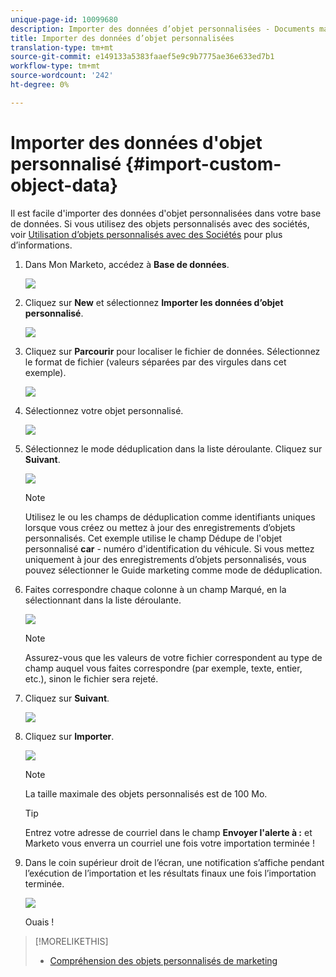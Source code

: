 ```yaml
---
unique-page-id: 10099680
description: Importer des données d’objet personnalisées - Documents marketing - Documentation du produit
title: Importer des données d’objet personnalisées
translation-type: tm+mt
source-git-commit: e149133a5383faaef5e9c9b7775ae36e633ed7b1
workflow-type: tm+mt
source-wordcount: '242'
ht-degree: 0%

---
```



# Importer des données d&#39;objet personnalisé {#import-custom-object-data}

Il est facile d&#39;importer des données d&#39;objet personnalisées dans votre base de données. Si vous utilisez des objets personnalisés avec des sociétés, voir [Utilisation d’objets personnalisés avec des Sociétés](http://docs.marketo.com/display/DOCS/Understanding+Marketo+Custom+Objects#UnderstandingMarketoCustomObjects-customcompanyUsingCustomObjectswithCompanies) pour plus d’informations.

1. Dans Mon Marketo, accédez à **Base de données**.

   ![](assets/db-1.png)

1. Cliquez sur **New** et sélectionnez **Importer les données d’objet personnalisé**.

   ![](assets/image2016-4-7-10-6-54.png)

1. Cliquez sur **Parcourir** pour localiser le fichier de données. Sélectionnez le format de fichier (valeurs séparées par des virgules dans cet exemple).

   ![](assets/image2016-4-13-14-3a21-3a53.png)

1. Sélectionnez votre objet personnalisé.

   ![](assets/image2016-4-13-14-3a24-3a54.png)

1. Sélectionnez le mode déduplication dans la liste déroulante. Cliquez sur **Suivant**.

   ![](assets/image2016-4-13-14-3a28-3a7.png)

   >[!NOTE]
   >
   >Utilisez le ou les champs de déduplication comme identifiants uniques lorsque vous créez ou mettez à jour des enregistrements d’objets personnalisés. Cet exemple utilise le champ Dédupe de l&#39;objet personnalisé **car** - numéro d&#39;identification du véhicule. Si vous mettez uniquement à jour des enregistrements d’objets personnalisés, vous pouvez sélectionner le Guide marketing comme mode de déduplication.

1. Faites correspondre chaque colonne à un champ Marqué, en la sélectionnant dans la liste déroulante.

   ![](assets/image2016-4-13-14-3a36-3a57.png)

   >[!NOTE]
   >
   >Assurez-vous que les valeurs de votre fichier correspondent au type de champ auquel vous faites correspondre (par exemple, texte, entier, etc.), sinon le fichier sera rejeté.

1. Cliquez sur **Suivant**.

   ![](assets/image2016-4-13-14-3a38-3a41.png)

1. Cliquez sur **Importer**.

   ![](assets/image2016-4-7-13-3a15-3a9.png)

   >[!NOTE]
   >
   >La taille maximale des objets personnalisés est de 100 Mo.

   >[!TIP]
   >
   >Entrez votre adresse de courriel dans le champ **Envoyer l&#39;alerte à :** et Marketo vous enverra un courriel une fois votre importation terminée !

1. Dans le coin supérieur droit de l’écran, une notification s’affiche pendant l’exécution de l’importation et les résultats finaux une fois l’importation terminée.

   ![](assets/image2016-4-13-14-3a41-3a1.png)

   Ouais !

>[!MORELIKETHIS]
>
>* [Compréhension des objets personnalisés de marketing](understanding-marketo-custom-objects.md)

>



